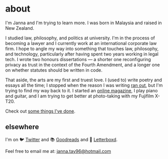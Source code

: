 # about

I'm Janna and I'm trying to learn more. I was born in Malaysia and raised in New Zealand.

I studied law, philosophy, and politics at university. I'm in the process of becoming a lawyer and I currently work at an international corporate law firm. I hope to angle my way into something that touches law, philosophy, and technology, particularly after having spent two years working in legal tech. I wrote two honours dissertations — a shorter one reconfiguring privacy as trust in the context of the Fourth Amendment, and a longer one on whether statutes should be written in code.

That aside, the arts are my first and truest love. I (used to) write poetry and essays all the time; I stopped when the reason I was writing [ran out](https://janna.netlify.app/post/moving-metaphors/), but I'm trying to find my way back to it. I started an [online magazine](http://oscen.co/), I play piano and guitar, and I am trying to get better at photo-taking with my Fujifilm X-T20.

Check out [some things I've done](https://janna.netlify.app/portfolio/).

## elsewhere

I'm on 🐦 [Twitter](https://twitter.com/janna_tay) and 📚 [Goodreads](https://www.goodreads.com/user/show/5874093-janna) and 🎥 [Letterboxd](https://letterboxd.com/merulae/).

Feel free to email me at: janna.tay96@hotmail.com
